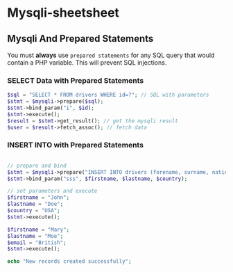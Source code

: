 # Mysqli-sheetsheet

## Mysqli And Prepared Statements

You must **always** use `prepared statements` for any SQL query that would contain a PHP variable. This will prevent SQL injections.

### SELECT Data with Prepared Statements

```php
$sql = "SELECT * FROM drivers WHERE id=?"; // SQL with parameters
$stmt = $mysqli->prepare($sql);
$stmt->bind_param("i", $id);
$stmt->execute();
$result = $stmt->get_result(); // get the mysqli result
$user = $result->fetch_assoc(); // fetch data
```

### INSERT INTO with Prepared Statements

```php

// prepare and bind
$stmt = $mysqli->prepare("INSERT INTO drivers (forename, surname, nationality) VALUES (?, ?, ?)");
$stmt->bind_param("sss", $firstname, $lastname, $country);

// set parameters and execute
$firstname = "John";
$lastname = "Doe";
$country = "USA";
$stmt->execute();

$firstname = "Mary";
$lastname = "Moe";
$email = "British";
$stmt->execute();

echo "New records created successfully";
```
